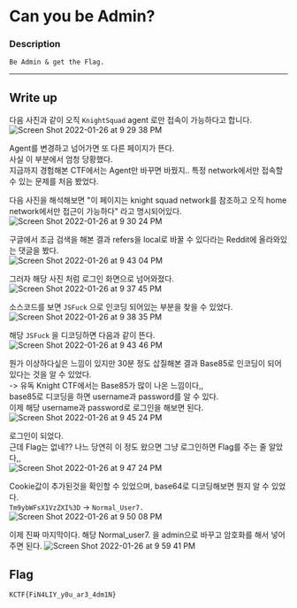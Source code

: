 # Can you be Admin?

### Description
```Be Admin & get the Flag.```  

<hr>

## Write up

다음 사진과 같이 오직 ```KnightSquad``` agent 로만 접속이 가능하다고 합니다.     
![Screen Shot 2022-01-26 at 9 29 38 PM](https://user-images.githubusercontent.com/84657474/151163169-e3097f33-fc22-409e-a0c0-cafda925a565.png)

Agent를 변경하고 넘어가면 또 다른 페이지가 뜬다.     
사실 이 부분에서 엄청 당황했다.     
지금까지 경험해본 CTF에서는 Agent만 바꾸면 바꿨지.. 특정 network에서만 접속할 수 있는 문제를 처음 봤었다.     

다음 사진을 해석해보면 "이 페이지는 knight squad network를 참조하고 오직 home network에서만 접근이 가능하다" 라고 명시되어있다.     
![Screen Shot 2022-01-26 at 9 30 24 PM](https://user-images.githubusercontent.com/84657474/151163261-e021b015-5257-4870-a42f-a493b4c0ba99.png)

구글에서 조금 검색을 해본 결과 refers을 local로 바꿀 수 있다라는 Reddit에 올라와있는 댓글을 봤다.     
![Screen Shot 2022-01-26 at 9 43 04 PM](https://user-images.githubusercontent.com/84657474/151164965-84a87648-76ce-465f-ae8a-7ca7bdb1c23c.png)

그러자 해당 사진 처럼 로그인 화면으로 넘어와졌다.     
![Screen Shot 2022-01-26 at 9 37 45 PM](https://user-images.githubusercontent.com/84657474/151164226-12c5aebc-fc31-41f7-ad31-d7697a20b0ca.png)

소스코드를 보면 ```JSFuck``` 으로 인코딩 되어있는 부분을 찾을 수 있었다.     
![Screen Shot 2022-01-26 at 9 38 35 PM](https://user-images.githubusercontent.com/84657474/151164340-cfec3f41-beae-4da1-9051-a56abb360eff.png)

해당 ```JSFuck``` 을 디코딩하면 다음과 같이 뜬다.     
![Screen Shot 2022-01-26 at 9 43 46 PM](https://user-images.githubusercontent.com/84657474/151165049-7162f992-6f8a-4566-9007-f09b55a7665c.png)

뭔가 이상하다싶은 느낌이 있지만 30분 정도 삽질해본 결과 Base85로 인코딩이 되어있다는 것을 알 수 있었다.     
-> 유독 Knight CTF에서는 Base85가 많이 나온 느낌이다,,     
base85로 디코딩을 하면 username과 password를 알 수 있다.     
이제 해당 username과 password로 로그인을 해보면 된다.     
![Screen Shot 2022-01-26 at 9 45 24 PM](https://user-images.githubusercontent.com/84657474/151165297-13657a21-5d96-40ac-9432-846e4e25bee4.png)

로그인이 되었다.      
근데 Flag는 없네?? 나느 당연히 이 정도 왔으면 그냥 로그인하면 Flag를 주는 줄 알았다,,     
![Screen Shot 2022-01-26 at 9 47 24 PM](https://user-images.githubusercontent.com/84657474/151165551-c914a980-8451-4b48-bf5f-50180fb4d83b.png)

Cookie값이 추가된것을 확인할 수 있었으며, base64로 디코딩해보면 뭔지 알 수 있었다.     
```Tm9ybWFsX1VzZXI%3D``` -> ```Normal_User7.```
![Screen Shot 2022-01-26 at 9 50 08 PM](https://user-images.githubusercontent.com/84657474/151165914-c2b46735-62d2-41b3-9f54-fa620cfb9387.png)

이제 진짜 마지막이다.
해당 Normal_user7. 을 admin으로 바꾸고 암호화를 해서 넣어주면 된다.
![Screen Shot 2022-01-26 at 9 59 41 PM](https://user-images.githubusercontent.com/84657474/151167211-86ada8df-d349-4bee-a3bc-661bf12034c6.png)


## Flag
```KCTF{FiN4LIY_y0u_ar3_4dm1N}```  
